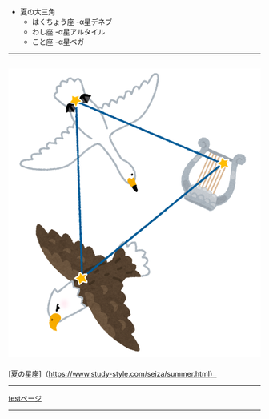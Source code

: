 - 夏の大三角
  - はくちょう座
    -α星デネブ
  - わし座
    -α星アルタイル
  - こと座
    -α星ベガ
 ---
![夏の大三角](./natunodaisankaku.png  "https://www.irasutoya.com/2018/05/blog-post_404.html") 
 ---

[夏の星座]（https://www.study-style.com/seiza/summer.html）

 ---

[testページ](./test.md)

 ---
